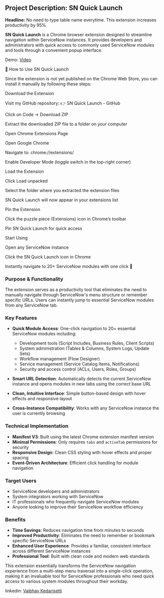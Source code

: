 ## Project Description: SN Quick Launch

**Headline:** No need to type table name everytime. This extension increases productivity by 95%

**SN Quick Launch** is a Chrome browser extension designed to streamline navigation within ServiceNow instances. It provides developers and administrators with quick access to commonly used ServiceNow modules and tools through a convenient popup interface.

Demo: [Video](https://drive.google.com/file/d/1v3cq8XqlO53QbUhUkIptTyUjii89Atlr/view?usp=sharing)

🚀 How to Use SN Quick Launch

Since the extension is not yet published on the Chrome Web Store, you can install it manually by following these steps:

Download the Extension

Visit my GitHub repository: 👉 SN Quick Launch - GitHub

Click on Code → Download ZIP

Extract the downloaded ZIP file to a folder on your computer

Open Chrome Extensions Page

Open Google Chrome

Navigate to: chrome://extensions/

Enable Developer Mode (toggle switch in the top-right corner)

Load the Extension

Click Load unpacked

Select the folder where you extracted the extension files

SN Quick Launch will now appear in your extensions list

Pin the Extension

Click the puzzle piece (Extensions) icon in Chrome’s toolbar

Pin SN Quick Launch for quick access

Start Using

Open any ServiceNow instance

Click the SN Quick Launch icon in Chrome

Instantly navigate to 20+ ServiceNow modules with one click 🚀

### **Purpose & Functionality**
The extension serves as a productivity tool that eliminates the need to manually navigate through ServiceNow's menu structure or remember specific URLs. Users can instantly jump to essential ServiceNow modules from any ServiceNow tab.

### **Key Features**
- **Quick Module Access**: One-click navigation to 20+ essential ServiceNow modules including:
  - Development tools (Script Includes, Business Rules, Client Scripts)
  - System administration (Tables & Columns, System Logs, Update Sets)
  - Workflow management (Flow Designer)
  - Service management (Service Catalog Items, Notifications)
  - Security and access control (ACLs, Users, Roles, Groups)

- **Smart URL Detection**: Automatically detects the current ServiceNow instance and opens modules in new tabs using the correct base URL
- **Clean, Intuitive Interface**: Simple button-based design with hover effects and responsive layout
- **Cross-Instance Compatibility**: Works with any ServiceNow instance the user is currently browsing

### **Technical Implementation**
- **Manifest V3**: Built using the latest Chrome extension manifest version
- **Minimal Permissions**: Only requires `tabs` and `activeTab` permissions for security
- **Responsive Design**: Clean CSS styling with hover effects and proper spacing
- **Event-Driven Architecture**: Efficient click handling for module navigation

### **Target Users**
- ServiceNow developers and administrators
- System integrators working with ServiceNow
- IT professionals who frequently navigate ServiceNow modules
- Anyone looking to improve their ServiceNow workflow efficiency

### **Benefits**
- **Time Savings**: Reduces navigation time from minutes to seconds
- **Improved Productivity**: Eliminates the need to remember or bookmark specific ServiceNow URLs
- **Enhanced User Experience**: Provides a familiar, consistent interface across different ServiceNow instances
- **Professional Tool**: Built with clean code and modern web standards

This extension essentially transforms the ServiceNow navigation experience from a multi-step menu traversal into a single-click operation, making it an invaluable tool for ServiceNow professionals who need quick access to various system modules throughout their workday.

linkedin: [Vaibhav Kedarisetti](https://www.linkedin.com/in/vaibhav-kedarisetti/)
